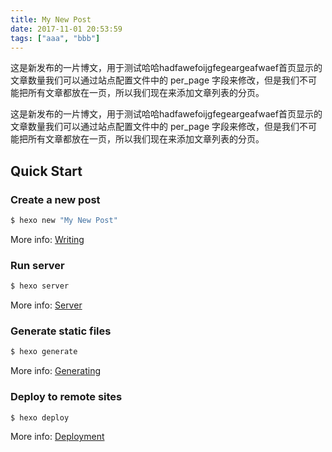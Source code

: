 ```yaml
---
title: My New Post
date: 2017-11-01 20:53:59
tags: ["aaa", "bbb"]
---
```

这是新发布的一片博文，用于测试哈哈hadfawefoijgfegeargeafwaef首页显示的文章数量我们可以通过站点配置文件中的 per_page 字段来修改，但是我们不可能把所有文章都放在一页，所以我们现在来添加文章列表的分页。
<!-- more -->
这是新发布的一片博文，用于测试哈哈hadfawefoijgfegeargeafwaef首页显示的文章数量我们可以通过站点配置文件中的 per_page 字段来修改，但是我们不可能把所有文章都放在一页，所以我们现在来添加文章列表的分页。

## Quick Start

### Create a new post

``` bash
$ hexo new "My New Post"
```

More info: [Writing](https://hexo.io/docs/writing.html)

### Run server

``` bash
$ hexo server
```

More info: [Server](https://hexo.io/docs/server.html)

### Generate static files

``` bash
$ hexo generate
```

More info: [Generating](https://hexo.io/docs/generating.html)

### Deploy to remote sites

``` bash
$ hexo deploy
```

More info: [Deployment](https://hexo.io/docs/deployment.html)

